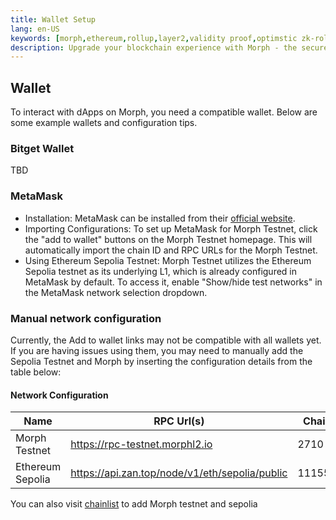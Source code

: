 ```yaml
---
title: Wallet Setup
lang: en-US
keywords: [morph,ethereum,rollup,layer2,validity proof,optimstic zk-rollup]
description: Upgrade your blockchain experience with Morph - the secure decentralized, cost0efficient, and high-performing optimstic zk-rollup solution. Try it now!
---
```


## Wallet

To interact with dApps on Morph, you need a compatible wallet. Below are some example wallets and configuration tips.

### Bitget Wallet

TBD


### MetaMask


- Installation: MetaMask can be installed from their [official website](https://metamask.io/download/).
- Importing Configurations: To set up MetaMask for Morph Testnet, click the "add to wallet" buttons on the Morph Testnet homepage. This will automatically import the chain ID and RPC URLs for the Morph Testnet.
- Using Ethereum Sepolia Testnet: Morph Testnet utilizes the Ethereum Sepolia testnet as its underlying L1, which is already configured in MetaMask by default. To access it, enable "Show/hide test networks" in the MetaMask network selection dropdown.



### Manual network configuration

Currently, the Add to wallet links may not be compatible with all wallets yet. If you are having issues using them, you may need to manually add the Sepolia Testnet and Morph by inserting the configuration details from the table below:


#### Network Configuration


| Name                      | RPC Url(s)                            | Chain ID | Block explorer             | Symbol |
| -------- | -------------------------- | ------------- | ---------- | ------------------------------------ |
| Morph Testnet             | https://rpc-testnet.morphl2.io        | 2710    | https://explorer-testnet.morphl2.io      | ETH      |
| Ethereum Sepolia            | https://api.zan.top/node/v1/eth/sepolia/public       | 11155111    | https://sepolia.etherscan.io/      | ETH      |


You can also visit [chainlist](https://chainlist.org/?chain=11155111&search=morph&testnets=true) to add Morph testnet and sepolia